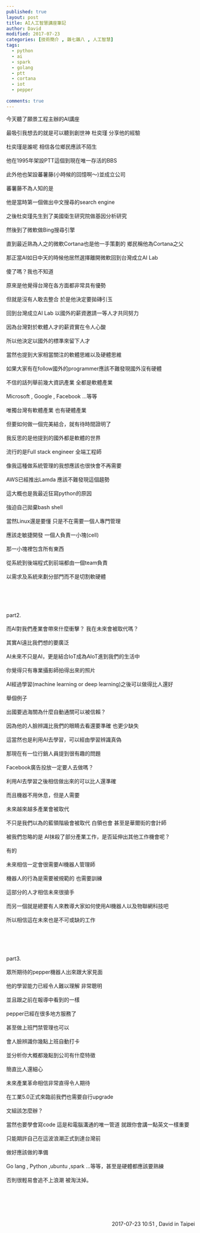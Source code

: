 ```yaml
---
published: true
layout: post
title: AI人工智慧講座筆記
author: David
modified: 2017-07-23
categories: [技術簡介 , 雜七雜八 , 人工智慧]
tags: 
  - python
  - ai
  - spark
  - golang
  - ptt
  - cortana
  - iot
  - pepper
  
comments: true
---
```

今天聽了願景工程主辦的AI講座<br />
<br />
最吸引我想去的就是可以聽到創世神 杜奕瑾 分享他的經驗<br />
<br />
杜奕瑾是誰呢 相信各位鄉民應該不陌生<br />
<br />
他在1995年架設PTT這個到現在唯一存活的BBS<br />
<br />
此外他也架設蕃薯藤(小時候的回憶啊～)並成立公司<br />
<br />
蕃薯藤不為人知的是<br />
<br />
他是當時第一個做出中文搜尋的search engine<br />
<br />
之後杜奕瑾先生到了美國衛生研究院做基因分析研究<br />
<br />
然後到了微軟做Bing搜尋引擎<br />
<br />
直到最近熟為人之的微軟Cortana也是他一手策劃的 鄉民稱他為Cortana之父<br />
<br />
那正當AI如日中天的時候他居然選擇離開微軟回到台灣成立AI Lab<br />
<br />
傻了嗎？我也不知道<br />
<br />
原來是他覺得台灣在各方面都非常具有優勢<br />
<br />
但就是沒有人敢去整合 於是他決定要拋磚引玉<br />
<br />
回到台灣成立AI Lab 以國外的薪資邀請一等人才共同努力<br />
<br />
因為台灣對於軟體人才的薪資實在令人心酸<br />
<br />
所以他決定以國外的標準來留下人才<br />
<br />
當然也提到大家相當關注的軟體思維以及硬體思維<br />
<br />
如果大家有在follow國外的programmer應該不難發現國外沒有硬體<br />
<br />
不信的話列舉前幾大資訊產業 全都是軟體產業<br />
<br />
Microsoft , Google , Facebook ...等等<br />
<br />
唯獨台灣有軟體產業 也有硬體產業<br />
<br />
但要如何做一個完美結合，就有待時間證明了<br />
<br />
我反思的是他提到的國外都是軟體的世界<br />
<br />
流行的是Full stack engineer 全端工程師<br />
<br />
像我這種做系統管理的我想應該也很快會不再需要<br />
<br />
AWS已經推出Lamda 應該不難發現這個趨勢<br />
<br />
這大概也是我最近狂寫python的原因<br />
<br />
強迫自己拋棄bash shell<br />
<br />
當然Linux還是要懂 只是不在需要一個人專門管理<br />
<br />
應該走敏捷開發 一個人負責一小塊(cell)<br />
<br />
那一小塊裡包含所有東西<br />
<br />
從系統到後端程式到前端都由一個team負責<br />
<br />
以需求及系統來劃分部門而不是切割軟硬體<br />
<br />
<br />
<br />
<br />
<br />
part2.<br />
<br />
而AI對我們產業會帶來什麼衝擊？ 我在未來會被取代嗎？<br />
<br />
其實AI遠比我們想的要廣泛<br />
<br />
AI未來不只是AI，更是結合IoT成為AIoT進到我們的生活中<br />
<br />
你覺得只有專業攝影師拍得出來的照片<br />
<br />
AI經過學習(machine learning or deep learning)之後可以做得比人還好<br />
<br />
舉個例子<br />
<br />
出國要過海關為什麼自動通關可以被信賴？<br />
<br />
因為他的人臉辨識比我們的眼睛去看還要準確 也更少缺失<br />
<br />
這當然也是利用AI去學習，可以經由學習辨識真偽<br />
<br />
那現在有一位行銷人員提到很有趣的問題<br />
<br />
Facebook廣告投放一定要人去做嗎？<br />
<br />
利用AI去學習之後相信做出來的可以比人還準確<br />
<br />
而且機器不用休息，但是人需要<br />
<br />
未來越來越多產業會被取代<br />
<br />
不只是我們以為的藍領階級會被取代 白領也會 甚至是華爾街的會計師<br />
<br />
被我們忽略的是 AI抹殺了部分產業工作，是否延伸出其他工作機會呢？<br />
<br />
有的<br />
<br />
未來相信一定會很需要AI機器人管理師<br />
<br />
機器人的行為是需要被規範的 也需要訓練<br />
<br />
這部分的人才相信未來很搶手<br />
<br />
而另一個就是總要有人來教導大家如何使用AI機器人以及物聯網科技吧<br />
<br />
所以相信這在未來也是不可或缺的工作<br />
<br />
<br />
<br />
<br />
<br />
part3.<br />
<br />
眾所期待的pepper機器人出來跟大家見面<br />
<br />
他的學習能力已經令人難以理解 非常聰明<br />
<br />
並且跟之前在報導中看到的一樣<br />
<br />
pepper已經在很多地方服務了<br />
<br />
甚至做上班門禁管理也可以<br />
<br />
會人臉辨識你幾點上班自動打卡<br />
<br />
並分析你大概都幾點到公司有什麼特徵<br />
<br />
簡直比人還細心<br />
<br />
未來產業革命相信非常直得令人期待<br />
<br />
在工業5.0正式來臨前我們也需要自行upgrade<br />
<br />
文組該怎麼辦？<br />
<br />
當然也要學會寫code 這是和電腦溝通的唯一管道 就跟你會講一點英文一樣重要<br />
<br />
只能期許自己在這波浪潮正式到達台灣前<br />
<br />
做好應該做的準備<br />
<br />
Go lang , Python ,ubuntu ,spark ...等等，甚至是硬體都應該要熟練<br />
<br />
否則很輕易會追不上浪潮 被淘汰掉。<br />
<br />
<br />
<br />
<br />
<br />
<div style="text-align: right;">
2017-07-23 10:51 , David in Taipei</div>
<br />
